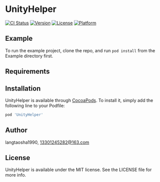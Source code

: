 # UnityHelper

[![CI Status](https://img.shields.io/travis/langtaosha1990/UnityHelper.svg?style=flat)](https://travis-ci.org/langtaosha1990/UnityHelper)
[![Version](https://img.shields.io/cocoapods/v/UnityHelper.svg?style=flat)](https://cocoapods.org/pods/UnityHelper)
[![License](https://img.shields.io/cocoapods/l/UnityHelper.svg?style=flat)](https://cocoapods.org/pods/UnityHelper)
[![Platform](https://img.shields.io/cocoapods/p/UnityHelper.svg?style=flat)](https://cocoapods.org/pods/UnityHelper)

## Example

To run the example project, clone the repo, and run `pod install` from the Example directory first.

## Requirements

## Installation

UnityHelper is available through [CocoaPods](https://cocoapods.org). To install
it, simply add the following line to your Podfile:

```ruby
pod 'UnityHelper'
```

## Author

langtaosha1990, 13301245282@163.com

## License

UnityHelper is available under the MIT license. See the LICENSE file for more info.
